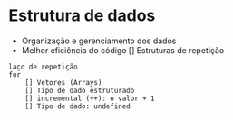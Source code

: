 
# Estrutura de dados
   - Organização e gerenciamento dos dados
   - Melhor eficiência do código
    [] Estruturas de repetição

    laço de repetição
    for
        [] Vetores (Arrays)
        [] Tipo de dado estruturado
        [] incremental (++): o valor + 1
        [] Tipo de dado: undefined
